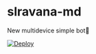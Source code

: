 # slravana-md
New multidevice simple bot👹

 [![Deploy](https://www.herokucdn.com/deploy/button.svg)](https://heroku.com/deploy?template=https://github.com/indusara11/slravana-md)


      
